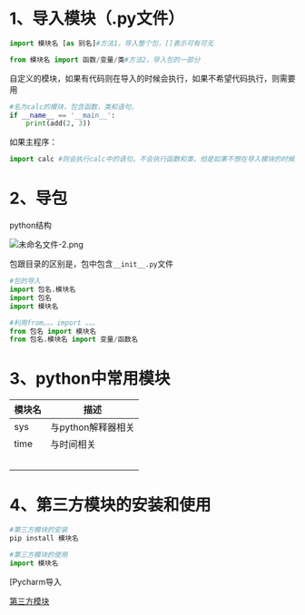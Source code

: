 # 1、导入模块（.py文件）

```python
import 模块名 [as 别名]#方法1，导入整个包，[]表示可有可无

from 模块名 import 函数/变量/类#方法2，导入包的一部分

```

自定义的模块，如果有代码则在导入的时候会执行，如果不希望代码执行，则需要用

```python
#名为calc的模块，包含函数，类和语句，
if __name__ == '__main__':
    print(add(2, 3))
```

如果主程序：

```python
import calc #则会执行calc中的语句，不会执行函数和类，但是如果不想在导入模块的时候执行语句则需要用上面的if __name__ == '__main__':方法
```

# 2、导包

python结构

![未命名文件-2.png](https://i.loli.net/2021/03/08/ikpyHXZtDMj71cu.png)

包跟目录的区别是，包中包含`__init__.py`文件

```python
#包的导入
import 包名.模块名
import 包名
import 模块名

#利用from。。。import 。。。
from 包名 import 模块名
from 包名.模块名 import 变量/函数名
```

# 3、python中常用模块

| 模块名 | 描述               |
| ------ | ------------------ |
| sys    | 与python解释器相关 |
| time   | 与时间相关         |
|        |                    |
|        |                    |
|        |                    |
|        |                    |
|        |                    |

# 4、第三方模块的安装和使用

```python
#第三方模块的安装
pip install 模块名

#第三方模块的使用
import 模块名
```

[Pycharm导入

[第三方模块](https://www.jianshu.com/p/bf204b24b557)

